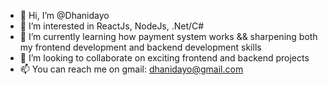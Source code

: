 - 👋 Hi, I’m @Dhanidayo
- 👀 I’m interested in ReactJs, NodeJs, .Net/C#
- 🌱 I’m currently learning how payment system works && sharpening both my frontend development and backend development skills
- 💞️ I’m looking to collaborate on exciting frontend and backend projects
- 📫 You can reach me on gmail: dhanidayo@gmail.com

<!---
Dhanidayo/Dhanidayo is a ✨ special ✨ repository because its `README.md` (this file) appears on your GitHub profile.
You can click the Preview link to take a look at your changes.
--->
